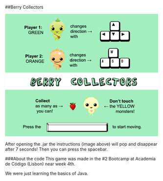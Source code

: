 ##Berry Collectors

![alt tag](https://raw.githubusercontent.com/milebza/BerryCollectors/master/sources/instructions.jpg)

After opening the .jar the instructions (image above) will pop and disappear after 7 seconds! Then you can press the spacebar.

###About the code
This game was made in the #2 Bootcamp at Academia de Código (Lisbon) near week 4th.

We were just learning the basics of Java.

